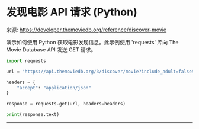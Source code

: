 # 发现电影 API 请求 (Python)

来源: https://developer.themoviedb.org/reference/discover-movie

演示如何使用 Python 获取电影发现信息。此示例使用 'requests' 库向 The Movie Database API 发送 GET 请求。

```Python
import requests

url = "https://api.themoviedb.org/3/discover/movie?include_adult=false&include_video=false&language=en-US&page=1&sort_by=popularity.desc"

headers = {
    "accept": "application/json"
}

response = requests.get(url, headers=headers)

print(response.text)
```

--------------------------------
